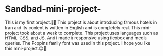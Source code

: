 # Sandbad-mini-project-

This is my first project.👨‍💻
This project is about introducing famous hotels in Iran and its
content is written in English and is completely real.
This mini-project took about a week to complete.
This project uses languages ​​such as HTML, CSS, and JS.
And I made it responsive using flexbox and media queries.
The Poppins family font was used in this project.
I hope you like this mini-project.😉🥰
